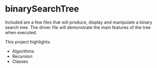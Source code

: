 # binarySearchTree

Included are a few files that will produce, display and manipulate a binary search tree. The driver file will demonstrate the main features of the tree when executed.

This project highlights:

- Algorithms
- Recursion
- Classes
